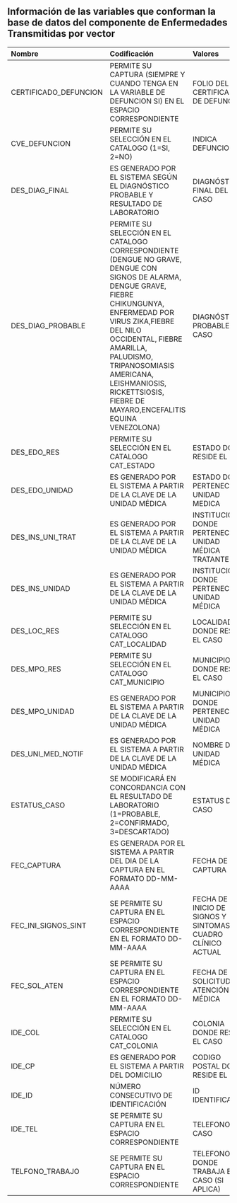 ## Información de las variables que conforman la base de datos del componente de Enfermedades Transmitidas por vector
| Nombre | Codificación | Valores | Descripción |
| :------- | :-------- | :-------- | :-------- | 
|CERTIFICADO_DEFUNCION|PERMITE SU CAPTURA (SIEMPRE Y CUANDO TENGA EN LA VARIABLE DE DEFUNCION SI) EN EL ESPACIO CORRESPONDIENTE |FOLIO DEL CERTIFICADO DE DEFUNCION |
|CVE_DEFUNCION|PERMITE SU SELECCIÓN EN EL CATALOGO (1=SI, 2=NO)|INDICA DEFUNCION|
|DES_DIAG_FINAL|ES GENERADO POR EL SISTEMA SEGÚN EL DIAGNÓSTICO PROBABLE Y RESULTADO DE LABORATORIO |DIAGNÓSTICO FINAL DEL CASO|
|DES_DIAG_PROBABLE|PERMITE SU SELECCIÓN EN EL CATALOGO CORRESPONDIENTE (DENGUE NO GRAVE, DENGUE CON SIGNOS DE ALARMA, DENGUE GRAVE, FIEBRE CHIKUNGUNYA, ENFERMEDAD POR VIRUS ZIKA,FIEBRE DEL NILO OCCIDENTAL, FIEBRE AMARILLA,  PALUDISMO, TRIPANOSOMIASIS AMERICANA, LEISHMANIOSIS, RICKETTSIOSIS, FIEBRE DE MAYARO,ENCEFALITIS EQUINA VENEZOLONA) |DIAGNÓSTICO PROBABLE DEL CASO|
|DES_EDO_RES|PERMITE SU SELECCIÓN EN EL CATALOGO CAT_ESTADO |ESTADO DONDE RESIDE EL CASO|
|DES_EDO_UNIDAD|ES GENERADO POR EL SISTEMA A PARTIR DE LA CLAVE DE LA UNIDAD MÉDICA|ESTADO DONDE PERTENECE LA UNIDAD MEDICA|
|DES_INS_UNI_TRAT|ES GENERADO POR EL SISTEMA A PARTIR DE LA CLAVE DE LA UNIDAD MÉDICA|INSTITUCIÓN DONDE PERTENECE LA UNIDAD MÉDICA TRATANTE|
|DES_INS_UNIDAD|ES GENERADO POR EL SISTEMA A PARTIR DE LA CLAVE DE LA UNIDAD MÉDICA|INSTITUCIÓN DONDE PERTENECE LA UNIDAD MÉDICA|
|DES_LOC_RES|PERMITE SU SELECCIÓN EN EL CATALOGO CAT_LOCALIDAD|LOCALIDAD DONDE RESIDE EL CASO|
|DES_MPO_RES|PERMITE SU SELECCIÓN EN EL CATALOGO CAT_MUNICIPIO|MUNICIPIO DONDE RESIDE EL CASO|
|DES_MPO_UNIDAD|ES GENERADO POR EL SISTEMA A PARTIR DE LA CLAVE DE LA UNIDAD MÉDICA|MUNICIPIO DONDE PERTENECE LA UNIDAD MÉDICA|
|DES_UNI_MED_NOTIF|ES GENERADO POR EL SISTEMA A PARTIR DE LA CLAVE DE LA UNIDAD MÉDICA|NOMBRE DE LA UNIDAD MÉDICA|
|ESTATUS_CASO|SE MODIFICARÁ EN CONCORDANCIA CON EL RESULTADO DE LABORATORIO (1=PROBABLE, 2=CONFIRMADO, 3=DESCARTADO)|ESTATUS DEL CASO|
|FEC_CAPTURA|ES GENERADA POR EL SISTEMA A PARTIR DEL DIA DE LA CAPTURA EN EL FORMATO DD-MM-AAAA|FECHA DE CAPTURA|
|FEC_INI_SIGNOS_SINT|SE PERMITE SU CAPTURA EN EL ESPACIO CORRESPONDIENTE EN EL FORMATO DD-MM-AAAA|FECHA DE INICIO DE SIGNOS Y SINTOMAS DEL CUADRO CLÍNICO ACTUAL|
|FEC_SOL_ATEN|SE PERMITE SU CAPTURA EN EL ESPACIO CORRESPONDIENTE EN EL FORMATO DD-MM-AAAA|FECHA DE SOLICITUD DE ATENCIÓN MÉDICA|
|IDE_COL|PERMITE SU SELECCIÓN EN EL CATALOGO CAT_COLONIA|COLONIA DONDE RESIDE EL CASO|
|IDE_CP|ES GENERADO POR EL SISTEMA A PARTIR DEL DOMICILIO|CODIGO POSTAL DONDE RESIDE EL CASO|
|IDE_ID|NÚMERO CONSECUTIVO DE IDENTIFICACIÓN|ID IDENTIFICACION |
|IDE_TEL|SE PERMITE SU CAPTURA EN EL ESPACIO CORRESPONDIENTE|TELEFONO DEL CASO|
|TELFONO_TRABAJO|SE PERMITE SU CAPTURA EN EL ESPACIO CORRESPONDIENTE|TELEFONO DONDE TRABAJA EL CASO (SI APLICA)|